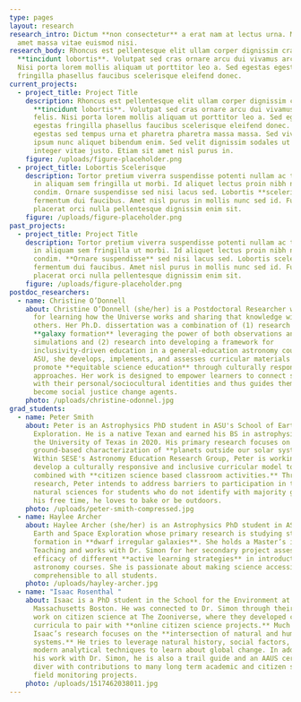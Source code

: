```yaml
---
type: pages
layout: research
research_intro: Dictum **non consectetur** a erat nam at lectus urna. Mauris sit
  amet massa vitae euismod nisi.
research_body: Rhoncus est pellentesque elit ullam corper dignissim cras
  **tincidunt lobortis**. Volutpat sed cras ornare arcu dui vivamus arcu felis.
  Nisi porta lorem mollis aliquam ut porttitor leo a. Sed egestas egestas
  fringilla phasellus faucibus scelerisque eleifend donec.
current_projects:
  - project_title: Project Title
    description: Rhoncus est pellentesque elit ullam corper dignissim cras
      **tincidunt lobortis**. Volutpat sed cras ornare arcu dui vivamus arcu
      felis. Nisi porta lorem mollis aliquam ut porttitor leo a. Sed egestas
      egestas fringilla phasellus faucibus scelerisque eleifend donec. Turpis
      egestas sed tempus urna et pharetra pharetra massa massa. Sed viverra
      ipsum nunc aliquet bibendum enim. Sed velit dignissim sodales ut eu sem
      integer vitae justo. Etiam sit amet nisl purus in.
    figure: /uploads/figure-placeholder.png
  - project_title: Lobortis Scelerisque
    description: Tortor pretium viverra suspendisse potenti nullam ac tortor. Mauris
      in aliquam sem fringilla ut morbi. Id aliquet lectus proin nibh nisl
      condim. Ornare suspendisse sed nisi lacus sed. Lobortis **scelerisque**
      fermentum dui faucibus. Amet nisl purus in mollis nunc sed id. Fusce ut
      placerat orci nulla pellentesque dignissim enim sit.
    figure: /uploads/figure-placeholder.png
past_projects:
  - project_title: Project Title
    description: Tortor pretium viverra suspendisse potenti nullam ac tortor. Mauris
      in aliquam sem fringilla ut morbi. Id aliquet lectus proin nibh nisl
      condim. **Ornare suspendisse** sed nisi lacus sed. Lobortis scelerisque
      fermentum dui faucibus. Amet nisl purus in mollis nunc sed id. Fusce ut
      placerat orci nulla pellentesque dignissim enim sit.
    figure: /uploads/figure-placeholder.png
postdoc_researchers:
  - name: Christine O’Donnell
    about: Christine O’Donnell (she/her) is a Postdoctoral Researcher with a passion
      for learning how the Universe works and sharing that knowledge with
      others. Her Ph.D. dissertation was a combination of (1) research into
      **galaxy formation** leveraging the power of both observations and
      simulations and (2) research into developing a framework for
      inclusivity-driven education in a general-education astronomy course. At
      ASU, she develops, implements, and assesses curricular materials that
      promote **equitable science education** through culturally responsive
      approaches. Her work is designed to empower learners to connect science
      with their personal/sociocultural identities and thus guides them to
      become social justice change agents.
    photo: /uploads/christine-odonnel.jpg
grad_students:
  - name: Peter Smith
    about: Peter is an Astrophysics PhD student in ASU's School of Earth and Space
      Exploration. He is a native Texan and earned his BS in astrophysics from
      the University of Texas in 2020. His primary research focuses on
      ground-based characterization of **planets outside our solar system**.
      Within SESE's Astronomy Education Research Group, Peter is working to
      develop a culturally responsive and inclusive curricular model to be
      combined with **citizen science based classroom activities.** Through his
      research, Peter intends to address barriers to participation in the
      natural sciences for students who do not identify with majority groups. In
      his free time, he loves to bake or be outdoors.
    photo: /uploads/peter-smith-compressed.jpg
  - name: Haylee Archer
    about: Haylee Archer (she/her) is an Astrophysics PhD student in ASU's School of
      Earth and Space Exploration whose primary research is studying star
      formation in **dwarf irregular galaxies**. She holds a Master’s in Science
      Teaching and works with Dr. Simon for her secondary project assessing the
      efficacy of different **active learning strategies** in introductory
      astronomy courses. She is passionate about making science accessible and
      comprehensible to all students.
    photo: /uploads/hayley-archer.jpg
  - name: "Isaac Rosenthal "
    about: Isaac is a PhD student in the School for the Environment at University of
      Massachusetts Boston. He was connected to Dr. Simon through their mutual
      work on citizen science at The Zooniverse, where they developed classroom
      curricula to pair with **online citizen science projects.** Much of
      Isaac’s research focuses on the **intersection of natural and human
      systems.** He tries to leverage natural history, social factors, and
      modern analytical techniques to learn about global change. In addition to
      his work with Dr. Simon, he is also a trail guide and an AAUS certified
      diver with contributions to many long term academic and citizen science
      field monitoring projects.
    photo: /uploads/1517462038011.jpg
---
```

